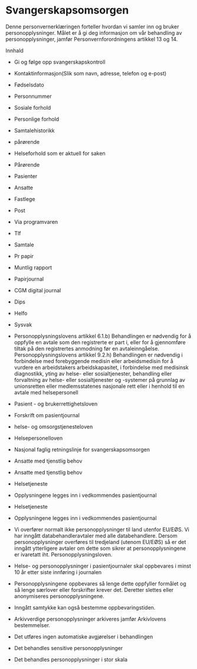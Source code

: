 # Svangerskapsomsorgen


  

Denne personvernerklæringen forteller hvordan vi samler inn og bruker personopplysninger. Målet er å gi deg informasjon om vår behandling av personopplysninger, jamfør Personvernforordningens artikkel 13 og 14.

  

Innhald

*   Gi og følge opp svangerskapskontroll  
    
*   Kontaktinformasjon(Slik som navn, adresse, telefon og e-post)  
    
*   Fødselsdato  
    
*   Personnummer  
    
*   Sosiale forhold  
    
*   Personlige forhold  
    
*   Samtalehistorikk  
    
*   pårørende  
    
*   Helseforhold som er aktuell for saken  
    
*   Pårørende  
    
*   Pasienter  
    
*   Ansatte  
    
*   Fastlege  
    
*   Post  
    
*   Via programvaren  
    
*   Tlf  
    
*   Samtale  
    
*   Pr papir  
    
*   Muntlig rapport  
    
*   Papirjournal  
    
*   CGM digital journal  
    
*   Dips  
    
*   Helfo  
    
*   Sysvak  
    
*   Personopplysningslovens artikkel 6.1.b) Behandlingen er nødvendig for å oppfylle en avtale som den registrerte er part i, eller for å gjennomføre tiltak på den registrertes anmodning før en avtaleinngåelse. Personopplysningslovens artikkel 9.2.h) Behandlingen er nødvendig i forbindelse med forebyggende medisin eller arbeidsmedisin for å vurdere en arbeidstakers arbeidskapasitet, i forbindelse med medisinsk diagnostikk, yting av helse- eller sosialtjenester, behandling eller forvaltning av helse- eller sosialtjenester og -systemer på grunnlag av unionsretten eller medlemsstatenes nasjonale rett eller i henhold til en avtale med helsepersonell  
    
*   Pasient - og brukerrettighetsloven  
    
*   Forskrift om pasientjournal  
    
*   helse- og omsorgstjenesteloven  
    
*   Helsepersonelloven  
    
*   Nasjonal faglig retningslinje for svangerskapsomsorgen  
    
*   Ansatte med tjenstlig behov  
    
*   Ansatte med tjenstlig behov  
    
*   Helsetjeneste  
    
*   Opplysningene legges inn i vedkommendes pasientjournal  
    
*   Helsetjeneste  
    
*   Opplysningene legges inn i vedkommendes pasientjournal  
    
*   Vi overfører normalt ikke personopplysninger til land utenfor EU/EØS. Vi har inngått databehandleravtaler med alle databehandlere. Dersom personopplysninger overføres til tredjeland (utenom EU/EØS) så er det inngått ytterligere avtaler om dette som sikrer at personopplysningene er ivaretatt iht. Personopplysningsloven.  
    
*   Helse- og personopplysninger i pasientjournaler skal oppbevares i minst 10 år etter siste innføring i journalen  
    
*   Personopplysningene oppbevares så lenge dette oppfyller formålet og så lenge særlover eller forskrifter krever det. Deretter slettes eller anonymiseres personopplysningene.  
    
*   Inngått samtykke kan også bestemme oppbevaringstiden.  
    
*   Arkivverdige personopplysninger arkiveres jamfør Arkivlovens bestemmelser.  
    
*   Det utføres ingen automatiske avgjørelser i behandlingen  
    
*   Det behandles sensitive personopplysninger  
    
*   Det behandles personopplysninger i stor skala